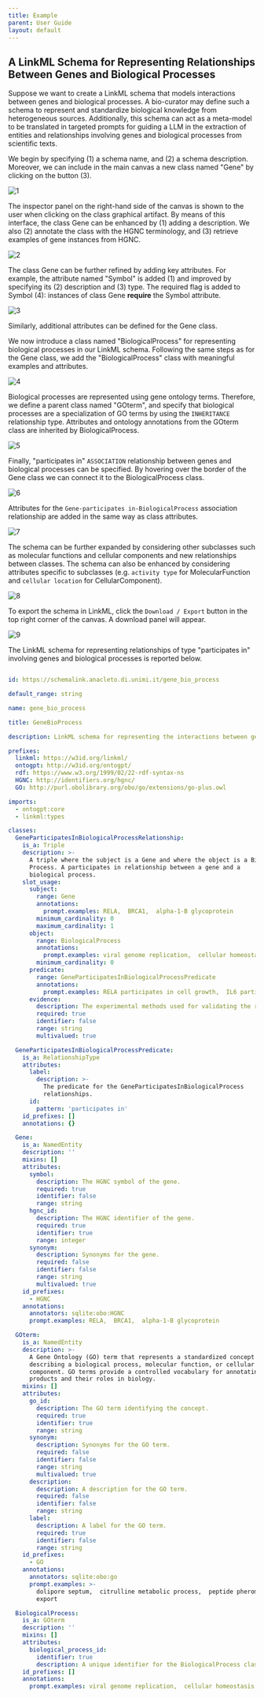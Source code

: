 ```yaml
---
title: Example
parent: User Guide
layout: default
---
```


## A LinkML Schema for Representing Relationships Between Genes and Biological Processes

Suppose we want to create a LinkML schema that models interactions between genes and biological processes. A bio-curator may define such a schema to represent and standardize biological knowledge from heterogeneous sources. Additionally, this schema can act as a meta-model to be translated in targeted prompts for guiding a LLM in the extraction of entities and relationships involving genes and biological processes from scientific texts.

We begin by specifying (1) a schema name, and (2) a schema description. Moreover, we can include in the main canvas a new class  named "Gene" by clicking on the button (3).

![1](https://github.com/user-attachments/assets/c23556ea-8d9f-4ab2-9802-ef2cbc21b1ad)

The inspector panel on the right-hand side of the canvas is shown to the user when clicking on the class graphical artifact. By means of this interface, the class Gene can be enhanced by (1) adding a description. We also (2) annotate the class with the HGNC terminology, and (3) retrieve examples of gene instances from HGNC.

![2](https://github.com/user-attachments/assets/afa5e5fd-8c5c-4ec9-b3af-8d7a09bc376a)

The class Gene can be further refined by adding key attributes. For example, the attribute named "Symbol" is added (1) and improved by specifying its (2) description and (3) type. The required flag is added to Symbol (4): instances of class Gene **require** the Symbol attribute.

![3](https://github.com/user-attachments/assets/734472d3-7432-42a1-8259-1026ae0b453e)

Similarly, additional attributes can be defined for the Gene class.

We now introduce a class named "BiologicalProcess" for representing biological processes in our LinkML schema. Following the same steps as for the Gene class, we add the "BiologicalProcess" class with meaningful examples and attributes. 

![4](https://github.com/user-attachments/assets/0662cab8-707b-4f35-91a1-d02e8dbb4467)

Biological processes are represented using gene ontology terms. Therefore, we define a parent class named "GOterm", and specify that biological processes are a specialization of GO terms by using the ``INHERITANCE`` relationship type. Attributes and ontology annotations from the GOterm class are inherited by BiologicalProcess.

![5](https://github.com/user-attachments/assets/634320a3-613a-414f-8953-92d9bab76b08)

Finally,  "participates in" ``ASSOCIATION`` relationship between genes and biological processes can be specified. By hovering over the border of the Gene class we can connect it to the BiologicalProcess class.

![6](https://github.com/user-attachments/assets/84a8b215-d30f-44f1-8c46-9cfaff327088)

Attributes for the ``Gene-participates in-BiologicalProcess`` association relationship are added in the same way as class attributes.

![7](https://github.com/user-attachments/assets/6c558bd9-e8f6-4b38-8bd0-fc5a02ee71d2)

The schema can be further expanded by considering other subclasses such as molecular functions and cellular components and new relationships between classes. The schema can also be enhanced by considering attributes specific to subclasses (e.g. ``activity type`` for MolecularFunction and ``cellular location`` for CellularComponent).

![8](https://github.com/user-attachments/assets/b890452d-3d20-445d-8d8f-f2f57bc7f4af)

To export the schema in LinkML, click the ``Download / Export`` button in the top right corner of the canvas. A download panel will appear.

![9](https://github.com/user-attachments/assets/8f5ecd63-0517-47c5-a671-2a799a43c038)

The LinkML schema for representing relationships of type "participates in" involving genes and biological processes is reported below.

```yaml

id: https://schemalink.anacleto.di.unimi.it/gene_bio_process

default_range: string

name: gene_bio_process

title: GeneBioProcess

description: LinkML schema for representing the interactions between genes and GO terms.

prefixes:
  linkml: https://w3id.org/linkml/
  ontogpt: http://w3id.org/ontogpt/
  rdf: https://www.w3.org/1999/02/22-rdf-syntax-ns
  HGNC: http://identifiers.org/hgnc/
  GO: http://purl.obolibrary.org/obo/go/extensions/go-plus.owl

imports:
  - ontogpt:core
  - linkml:types

classes:
  GeneParticipatesInBiologicalProcessRelationship:
    is_a: Triple
    description: >-
      A triple where the subject is a Gene and where the object is a Biological
      Process. A participates in relationship between a gene and a
      biological process.
    slot_usage:
      subject:
        range: Gene
        annotations:
          prompt.examples: RELA,  BRCA1,  alpha-1-B glycoprotein
        minimum_cardinality: 0
        maximum_cardinality: 1
      object:
        range: BiologicalProcess
        annotations:
          prompt.examples: viral genome replication,  cellular homeostasis,  DNA repair
        minimum_cardinality: 0
      predicate:
        range: GeneParticipatesInBiologicalProcessPredicate
        annotations:
          prompt.examples: RELA participates in cell growth,  IL6 participates in homeostasis
      evidence:
        description: The experimental methods used for validating the relationship
        required: true
        identifier: false
        range: string
        multivalued: true

  GeneParticipatesInBiologicalProcessPredicate:
    is_a: RelationshipType
    attributes:
      label:
        description: >-
          The predicate for the GeneParticipatesInBiologicalProcess
          relationships.
      id:
        pattern: 'participates in'
    id_prefixes: []
    annotations: {}

  Gene:
    is_a: NamedEntity
    description: ''
    mixins: []
    attributes:
      symbol:
        description: The HGNC symbol of the gene.
        required: true
        identifier: false
        range: string
      hgnc_id:
        description: The HGNC identifier of the gene.
        required: true
        identifier: true
        range: integer
      synonym:
        description: Synonyms for the gene.
        required: false
        identifier: false
        range: string
        multivalued: true
    id_prefixes:
      - HGNC
    annotations:
      annotators: sqlite:obo:HGNC
      prompt.examples: RELA,  BRCA1,  alpha-1-B glycoprotein

  GOterm:
    is_a: NamedEntity
    description: >-
      A Gene Ontology (GO) term that represents a standardized concept
      describing a biological process, molecular function, or cellular
      component. GO terms provide a controlled vocabulary for annotating gene
      products and their roles in biology.
    mixins: []
    attributes:
      go_id:
        description: The GO term identifying the concept.
        required: true
        identifier: true
        range: string
      synonym:
        description: Synonyms for the GO term.
        required: false
        identifier: false
        range: string
        multivalued: true
      description:
        description: A description for the GO term.
        required: false
        identifier: false
        range: string
      label:
        description: A label for the GO term.
        required: true
        identifier: false
        range: string
    id_prefixes:
      - GO
    annotations:
      annotators: sqlite:obo:go
      prompt.examples: >-
        dolipore septum,  citrulline metabolic process,  peptide pheromone
        export

  BiologicalProcess:
    is_a: GOterm
    description: ''
    mixins: []
    attributes:
      biological_process_id:
        identifier: true
        description: A unique identifier for the BiologicalProcess class.
    id_prefixes: []
    annotations:
      prompt.examples: viral genome replication,  cellular homeostasis,  DNA repair

```
